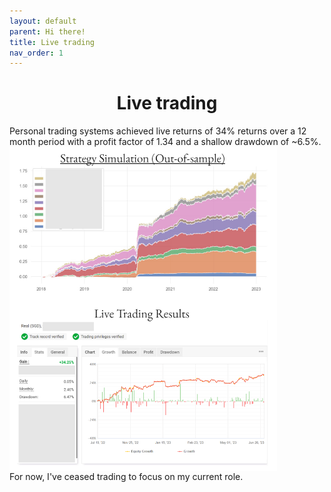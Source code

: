 ```yaml
---
layout: default
parent: Hi there!
title: Live trading
nav_order: 1
---
```

<h1 align="center">Live trading</h1>

Personal trading systems achieved live returns of 34% returns over a 12 month period with a profit factor of 1.34 and a shallow drawdown of ~6.5%.   
<img src="../img/LiveTradingResults.png" width="85%" align="center">    
For now, I've ceased trading to focus on my current role.
